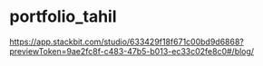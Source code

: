 # portfolio_tahil
https://app.stackbit.com/studio/633429f18f671c00bd9d6868?previewToken=9ae2fc8f-c483-47b5-b013-ec33c02fe8c0#/blog/

